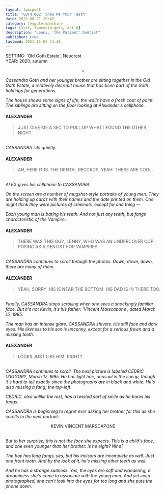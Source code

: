 ```yaml
---
layout: fpmcpost
title: "GOTH 002: Show Me Your Teeth"
date: 2020-08-21 19:42
category: femputermanchine
tags: [skit, fpmcmain-goth, act-0]
description: "Lenny, 'the Patient' Dentist"
published: true
lastmod: 2021-11-03 14:30
---
```

[//]: # (  8/25/20  -added)
[//]: # ( 10/15/21  -linkout removed)
[//]: # ( 10/26/21  -formatting update)
[//]: # ( 11/03/21  -title added)

SETTING: 'Old Goth Estate', Neucrest<br/>
YEAR: 2020, autumn

<center>~</center>

<i>Cassandra Goth and her younger brother are sitting together in the Old Goth Estate, a relatively decrepit house that has been part of the Goth holdings for generations.</i>

<i>The house shows some signs of life; the walls have a fresh coat of paint. The siblings are sitting on the floor looking at Alexander's cellphone.</i>

#### ALEXANDER 

> JUST GIVE ME A SEC TO PULL UP WHAT I FOUND THE OTHER NIGHT.

<br><i>CASSANDRA sits quietly.</i>

#### ALEXANDER 

> AH, HERE IT IS. THE DENTAL RECORDS, YEAH. THESE ARE COOL.

<br><i>ALEX gives his cellphone to CASSANDRA. </i>

<i>On the screen are a number of mugshot-style portraits of young men. They are holding up cards with their names and the date printed on them. One might think they were pictures of criminals, except for one thing --</i>

<i>Each young man is baring his teeth. And not just any teeth, but fangs characteristic of the Vampire.</i>

#### ALEXANDER 

> THERE WAS THIS GUY, LENNY, WHO WAS AN UNDERCOVER COP POSING AS A DENTIST FOR VAMPIRES.

<br><i>CASSANDRA continues to scroll through the photos. Down, down, down, there are many of them.</i>

#### ALEXANDER 

> YEAH, SORRY, HIS IS NEAR THE BOTTOM. HIS DAD IS IN THERE TOO.

<br><i>Finally, CASSANDRA stops scrolling when she sees a shockingly familiar face. But it's not Kevin, it's his father: 'Vincent Marscapone', dated March 15, 1995.</i>

<i>The man has an intense glare. CASSANDRA shivers. His still face and dark eyes. His likeness to his son is uncanny, except for a serious frown and a missing tooth.</i>

#### ALEXANDER 

> LOOKS JUST LIKE HIM, RIGHT?

<br><i>CASSANDRA continues to scroll. The next picture is labeled CEDRIC D'IGGORY, March 17, 1995. He has light hair, unusual in the lineup, though it's hard to tell exactly since the photographs are in black and white. He's also missing a fang; the top-left. </i>

<i>CEDRIC, also unlike the rest, has a twisted sort of smile as he bares his fangs. </i>

<i>CASSANDRA is beginning to regret ever asking her brother for this as she scrolls to the next portrait:</i>

<center>KEVIN VINCENT MARSCAPONE</center>

<br><i>But to her surprise, this is not the face she expects. This is a child's face, and one even younger than her brother. Is he eight? Nine?</i>

<i>The boy has long fangs, yes, but his incisors are incomplete as well. Just one front tooth. And by the look of it, he's missing other teeth as well.</i>

<i>And he has a strange sadness. Yes, the eyes are soft and wandering, a dreaminess she's come to associate with the young man. And yet even photographed, she can't look into the eyes for too long and she puts the phone down.</i>

